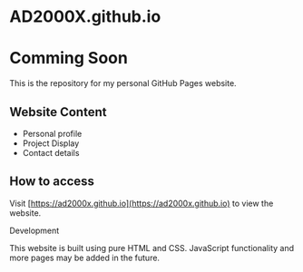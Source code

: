 # AD2000X.github.io
# Comming Soon

This is the repository for my personal GitHub Pages website.

## Website Content

- Personal profile
- Project Display
- Contact details

## How to access

Visit [https://ad2000x.github.io](https://ad2000x.github.io) to view the website.

Development

This website is built using pure HTML and CSS. JavaScript functionality and more pages may be added in the future.

